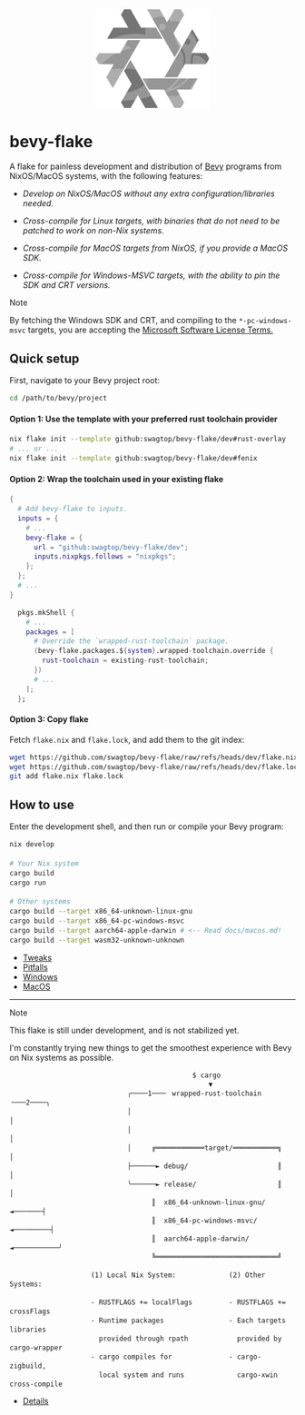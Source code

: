 <div align="center"> <img src="bevy-flake.svg" width="200"/> </div>

# bevy-flake

A flake for painless development and distribution of [Bevy][bevy] programs from
NixOS/MacOS systems, with the following features:

- _Develop on NixOS/MacOS without any extra configuration/libraries needed._

- _Cross-compile for Linux targets, with binaries that do not need to be patched
  to work on non-Nix systems._

- _Cross-compile for MacOS targets from NixOS, if you provide a MacOS SDK._

- _Cross-compile for Windows-MSVC targets, with the ability to pin the SDK and
  CRT versions._

[bevy]: https://github.com/bevyengine/bevy

> [!NOTE]
> By fetching the Windows SDK and CRT, and compiling to the `*-pc-windows-msvc`
> targets, you are accepting the [Microsoft Software License Terms.][license]

[license]: https://go.microsoft.com/fwlink/?LinkId=2086102

## Quick setup

First, navigate to your Bevy project root:

```sh
cd /path/to/bevy/project
```
#### Option 1: Use the template with your preferred rust toolchain provider

```sh
nix flake init --template github:swagtop/bevy-flake/dev#rust-overlay
# ... or ...
nix flake init --template github:swagtop/bevy-flake/dev#fenix
```

#### Option 2: Wrap the toolchain used in your existing flake

```nix
{
  # Add bevy-flake to inputs.
  inputs = {
    # ...
    bevy-flake = {
      url = "github:swagtop/bevy-flake/dev";
      inputs.nixpkgs.follows = "nixpkgs";
    };
  };
  # ...
}
```

```nix
  pkgs.mkShell {
    # ...
    packages = [
      # Override the `wrapped-rust-toolchain` package.
      (bevy-flake.packages.${system}.wrapped-toolchain.override {
        rust-toolchain = existing-rust-toolchain;
      })
      # ...
    ];
  };
```

#### Option 3: Copy flake

Fetch `flake.nix` and `flake.lock`, and add them to the git index:

```sh
wget https://github.com/swagtop/bevy-flake/raw/refs/heads/dev/flake.nix
wget https://github.com/swagtop/bevy-flake/raw/refs/heads/dev/flake.lock
git add flake.nix flake.lock
```

## How to use

Enter the development shell, and then run or compile your Bevy program:

```sh
nix develop

# Your Nix system
cargo build
cargo run

# Other systems
cargo build --target x86_64-unknown-linux-gnu
cargo build --target x86_64-pc-windows-msvc
cargo build --target aarch64-apple-darwin # <-- Read docs/macos.md!
cargo build --target wasm32-unknown-unknown
```

- [Tweaks](docs/tweaks.md)
- [Pitfalls](docs/pitfalls.md)
- [Windows](docs/windows.md)
- [MacOS](docs/macos.md)

--------------------------------------------------------------------------------

> [!NOTE]
> This flake is still under development, and is not stabilized yet.
>
> I'm constantly trying new things to get the smoothest experience with Bevy on
> Nix systems as possible.

```
                                             $ cargo
                                                 ▼
                             ╭────1───╴ wrapped-rust-toolchain ╶───2────╮
                             │                                          │
                             │                                          │
                             │     ╔════════════target/═══════════╗     │
                             ├──────► debug/                      ║     │
                             ╰──────► release/                    ║     │
                                   ║  x86_64-unknown-linux-gnu/ ◄───────┤
                                   ║  x86_64-pc-windows-msvc/ ◄─────────┤
                                   ║  aarch64-apple-darwin/ ◄───────────╯
                                   ╚══════════════════════════════╝

                    (1) Local Nix System:             (2) Other Systems:

                    - RUSTFLAGS += localFlags         - RUSTFLAGS += crossFlags
                    - Runtime packages                - Each targets libraries
                      provided through rpath            provided by cargo-wrapper
                    - cargo compiles for              - cargo-zigbuild,
                      local system and runs             cargo-xwin cross-compile
```

- [Details](docs/details.md)
